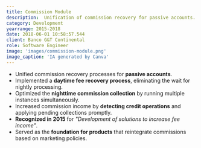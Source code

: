 ```yaml
---
title: Commission Module
description:  Unification of commission recovery for passive accounts.
category: Development
yearrange: 2015-2018
date: 2018-06-01 10:58:57.544
client: Banco G&T Continental
role: Software Engineer
image: 'images/commission-module.png'
image_caption: 'IA generated by Canva'
---
```

 - Unified commission recovery processes for **passive accounts**.
- Implemented a **daytime fee recovery process**, eliminating the wait for nightly processing.
- Optimized the **nighttime commission collection** by running multiple instances simultaneously.
- Increased commission income by **detecting credit operations** and applying pending collections promptly.
- **Recognized in 2015** for *"Development of solutions to increase fee income"*.
- Served as the **foundation for products** that reintegrate commissions based on marketing policies.

